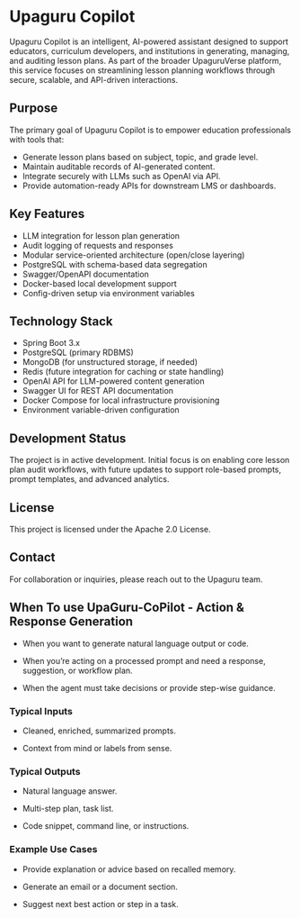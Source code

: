 # Upaguru Copilot

Upaguru Copilot is an intelligent, AI-powered assistant designed to support educators, curriculum developers, and institutions in generating, managing, and auditing lesson plans. As part of the broader UpaguruVerse platform, this service focuses on streamlining lesson planning workflows through secure, scalable, and API-driven interactions.

## Purpose

The primary goal of Upaguru Copilot is to empower education professionals with tools that:

- Generate lesson plans based on subject, topic, and grade level.
- Maintain auditable records of AI-generated content.
- Integrate securely with LLMs such as OpenAI via API.
- Provide automation-ready APIs for downstream LMS or dashboards.

## Key Features

- LLM integration for lesson plan generation
- Audit logging of requests and responses
- Modular service-oriented architecture (open/close layering)
- PostgreSQL with schema-based data segregation
- Swagger/OpenAPI documentation
- Docker-based local development support
- Config-driven setup via environment variables

## Technology Stack

- Spring Boot 3.x
- PostgreSQL (primary RDBMS)
- MongoDB (for unstructured storage, if needed)
- Redis (future integration for caching or state handling)
- OpenAI API for LLM-powered content generation
- Swagger UI for REST API documentation
- Docker Compose for local infrastructure provisioning
- Environment variable-driven configuration

## Development Status

The project is in active development. Initial focus is on enabling core lesson plan audit workflows, with future updates to support role-based prompts, prompt templates, and advanced analytics.

## License

This project is licensed under the Apache 2.0 License.

## Contact

For collaboration or inquiries, please reach out to the Upaguru team.

## When To use UpaGuru-CoPilot - Action & Response Generation

- When you want to generate natural language output or code.

- When you’re acting on a processed prompt and need a response, suggestion, or workflow plan.

- When the agent must take decisions or provide step-wise guidance.

### Typical Inputs
- Cleaned, enriched, summarized prompts.

- Context from mind or labels from sense.

### Typical Outputs
- Natural language answer.

- Multi-step plan, task list.

- Code snippet, command line, or instructions.

### Example Use Cases
- Provide explanation or advice based on recalled memory.

- Generate an email or a document section.

- Suggest next best action or step in a task.